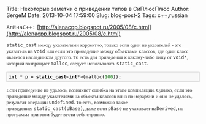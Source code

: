Title: Некоторые заметки о приведении типов в СиПлюсПлюс
Author: SergeM
Date: 2013-10-04 17:59:00
Slug: blog-post-2
Tags: c++,russian

<span style="color: #333333; font-family: monospace;">АлёнаC++:</span>
[http://alenacpp.blogspot.ru/2005/08/c.html](http://alenacpp.blogspot.ru/2005/08/c.html)

<code style="background-color: white; color: #333333;">static_cast</code><span style="background-color: white; color: #333333; font-family: Georgia, serif; font-size: 13px;">&nbsp;между указателями корректно, только если один из указателей - это указатель на&nbsp;</span><code style="background-color: white; color: #333333;">void</code><span style="background-color: white; color: #333333; font-family: Georgia, serif; font-size: 13px;">&nbsp;или если это приведение между объектами классов, где один класс является наследником другого. То есть для приведения к какому-либо типу от&nbsp;</span><code style="background-color: white; color: #333333;">void*</code><span style="background-color: white; color: #333333; font-family: Georgia, serif; font-size: 13px;">, который возвращает&nbsp;</span><code style="background-color: white; color: #333333;">malloc</code><span style="background-color: white; color: #333333; font-family: Georgia, serif; font-size: 13px;">, следует использовать&nbsp;</span><code style="background-color: white; color: #333333;">static_cast</code><span style="background-color: white; color: #333333; font-family: Georgia, serif; font-size: 13px;">.</span>
<pre style="background-color: white; color: #333333;"><code class="cpp" style="background-color: #f8f8f8; background-position: initial initial; background-repeat: initial initial; border: 1px solid rgb(204, 204, 204); color: black; display: block; padding: 5px;"><span class="keyword" style="font-weight: bold;">int</span> * p = <span class="keyword" style="font-weight: bold;">static_cast</span><<span class="keyword" style="font-weight: bold;">int</span>*>(malloc(<span class="number" style="color: #008800;">100</span>));</code></pre><span style="background-color: white; color: #333333; font-family: Georgia, serif; font-size: 13px;">Если приведение не удалось, возникнет ошибка на этапе компиляции. Однако, если это приведение между указателями на объекты классов вниз по иерархии и оно не удалось, результат операции&nbsp;</span><code style="background-color: white; color: #333333;">undefined</code><span style="background-color: white; color: #333333; font-family: Georgia, serif; font-size: 13px;">. То есть, возможно такое приведение:&nbsp;</span><code style="background-color: white; color: #333333;">static_cast<Derived*>(pBase)</code><span style="background-color: white; color: #333333; font-family: Georgia, serif; font-size: 13px;">, даже если&nbsp;</span><code style="background-color: white; color: #333333;">pBase</code><span style="background-color: white; color: #333333; font-family: Georgia, serif; font-size: 13px;">&nbsp;не указывает на</span><code style="background-color: white; color: #333333;">Derived</code><span style="background-color: white; color: #333333; font-family: Georgia, serif; font-size: 13px;">, но программа при этом будет вести себя странно.</span></div>